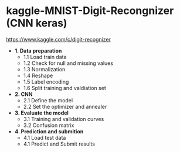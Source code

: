 # kaggle-MNIST-Digit-Recongnizer (CNN keras)
https://www.kaggle.com/c/digit-recognizer

* **1. Data preparation**
    * 1.1 Load train data
    * 1.2 Check for null and missing values
    * 1.3 Normalization
    * 1.4 Reshape
    * 1.5 Label encoding
    * 1.6 Split training and valdiation set
* **2. CNN**
    * 2.1 Define the model
    * 2.2 Set the optimizer and annealer
* **3. Evaluate the model**
    * 3.1 Training and validation curves
    * 3.2 Confusion matrix
* **4. Prediction and submition**
    * 4.1 Load test data
    * 4.1 Predict and Submit results
